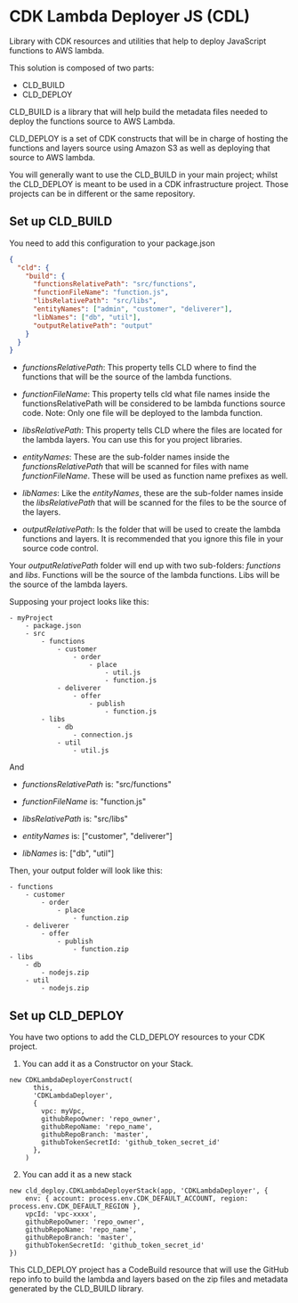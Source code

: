 # CDK Lambda Deployer JS (CDL)

Library with CDK resources and utilities that help to deploy JavaScript functions to AWS lambda.

This solution is composed of two parts:

- CLD_BUILD
- CLD_DEPLOY

CLD_BUILD is a library that will help build the metadata files needed to deploy the functions source to AWS Lambda.

CLD_DEPLOY is a set of CDK constructs that will be in charge of hosting the functions and layers source
using Amazon S3 as well as deploying that source to AWS lambda.

You will generally want to use the CLD_BUILD in your main project; whilst the CLD_DEPLOY is meant to be used in
a CDK infrastructure project. Those projects can be in different or the same repository.

## Set up CLD_BUILD

You need to add this configuration to your package.json

```json
{
  "cld": {
    "build": {
      "functionsRelativePath": "src/functions",
      "functionFileName": "function.js",
      "libsRelativePath": "src/libs",
      "entityNames": ["admin", "customer", "deliverer"],
      "libNames": ["db", "util"],
      "outputRelativePath": "output"
    }
  }
}
```

* _functionsRelativePath_: This property tells CLD where to find the functions that will be the source of the lambda functions.

* _functionFileName_: This property tells cld what file names inside the functionsRelativePath will be considered to be lambda functions source code.
Note: Only one file will be deployed to the lambda function.

* _libsRelativePath_: This property tells CLD where the files are located for the lambda layers. You can use this for you project libraries.

* _entityNames_: These are the sub-folder names inside the _functionsRelativePath_ that will be scanned for files with name _functionFileName_.
These will be used as function name prefixes as well.

* _libNames_: Like the _entityNames_, these are the sub-folder names inside the _libsRelativePath_ that will be scanned for the files to be the source of the layers.

* _outputRelativePath_: Is the folder that will be used to create the lambda functions and layers. It is recommended that you ignore
this file in your source code control.

Your _outputRelativePath_ folder will end up with two sub-folders: *functions* and *libs*.
Functions will be the source of the lambda functions.
Libs will be the source of the lambda layers.

Supposing your project looks like this:
```text
- myProject
    - package.json
    - src
        - functions
            - customer
                - order
                    - place
                        - util.js
                        - function.js
            - deliverer
                - offer
                    - publish
                        - function.js
        - libs
            - db
                - connection.js
            - util
                - util.js
```

And

* _functionsRelativePath_ is: "src/functions"

* _functionFileName_ is: "function.js"

* _libsRelativePath_ is: "src/libs"

* _entityNames_ is: ["customer", "deliverer"]

* _libNames_ is: ["db", "util"]


Then, your output folder will look like this:
```text
- functions
    - customer
        - order
            - place
                - function.zip
    - deliverer
        - offer
            - publish
                - function.zip
- libs
    - db
        - nodejs.zip
    - util
        - nodejs.zip
```

## Set up CLD_DEPLOY

You have two options to add the CLD_DEPLOY resources to your CDK project.

1. You can add it as a Constructor on your Stack.

```
new CDKLambdaDeployerConstruct(
      this,
      'CDKLambdaDeployer',
      {
        vpc: myVpc,
        githubRepoOwner: 'repo_owner',
        githubRepoName: 'repo_name',
        githubRepoBranch: 'master',
        githubTokenSecretId: 'github_token_secret_id'
      },
    )
```

2. You can add it as a new stack

```
new cld_deploy.CDKLambdaDeployerStack(app, 'CDKLambdaDeployer', {
    env: { account: process.env.CDK_DEFAULT_ACCOUNT, region: process.env.CDK_DEFAULT_REGION },
    vpcId: 'vpc-xxxx',
    githubRepoOwner: 'repo_owner',
    githubRepoName: 'repo_name',
    githubRepoBranch: 'master',
    githubTokenSecretId: 'github_token_secret_id'
})
```

This CLD_DEPLOY project has a CodeBuild resource that will use the GitHub repo info to build the lambda and layers
based on the zip files and metadata generated by the CLD_BUILD library.
